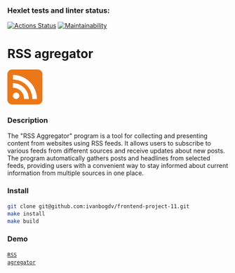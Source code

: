 ### Hexlet tests and linter status:
[![Actions Status](https://github.com/ivanbogdv/frontend-project-11/workflows/hexlet-check/badge.svg)](https://github.com/ivanbogdv/frontend-project-11/actions) [![Maintainability](https://api.codeclimate.com/v1/badges/22471cd73294305f0f15/maintainability)](https://codeclimate.com/github/ivanbogdv/frontend-project-11/maintainability)



# RSS agregator
<img src="./assets/logo.png" width="80">


### Description

The "RSS Aggregator" program is a tool for collecting and presenting content from websites using RSS feeds. It allows users to subscribe to various feeds from different sources and receive updates about new posts. The program automatically gathers posts and headlines from selected feeds, providing users with a convenient way to stay informed about current information from multiple sources in one place.

### Install
```bash
git clone git@github.com:ivanbogdv/frontend-project-11.git
make install
make build
```

### Demo
<code>[RSS agregator](https://frontend-project-11-549hhuhwh-ivanbogdv.vercel.app/)</code> 